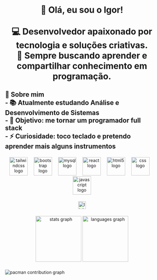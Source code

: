 <h1 align="center">👋 Olá, eu sou o Igor!<br><br>💻 Desenvolvedor apaixonado por tecnologia e soluções criativas.  <br>🚀 Sempre buscando aprender e compartilhar conhecimento em programação.</h1>

###

<h2 align="left">🌱 Sobre mim<br>- 📚 Atualmente estudando  Análise e Desenvolvimento de Sistemas<br>- 🎯 Objetivo: me tornar um programador full stack  <br>- ⚡ Curiosidade: toco teclado e pretendo aprender mais alguns instrumentos</h2>

###

<div align="center">
  <img src="https://skillicons.dev/icons?i=tailwind" height="60" alt="tailwindcss logo"  />
  <img width="12" />
  <img src="https://cdn.jsdelivr.net/gh/devicons/devicon/icons/bootstrap/bootstrap-original.svg" height="60" alt="bootstrap logo"  />
  <img width="12" />
  <img src="https://cdn.jsdelivr.net/gh/devicons/devicon/icons/mysql/mysql-original.svg" height="60" alt="mysql logo"  />
  <img width="12" />
  <img src="https://cdn.jsdelivr.net/gh/devicons/devicon/icons/react/react-original.svg" height="60" alt="react logo"  />
  <img width="12" />
  <img src="https://cdn.jsdelivr.net/gh/devicons/devicon/icons/html5/html5-original.svg" height="60" alt="html5 logo"  />
  <img width="12" />
  <img src="https://cdn.jsdelivr.net/gh/devicons/devicon/icons/css3/css3-original.svg" height="60" alt="css logo"  />
  <img width="12" />
  <img src="https://cdn.jsdelivr.net/gh/devicons/devicon/icons/javascript/javascript-original.svg" height="60" alt="javascript logo"  />
</div>

###

<div align="center">
  <a href="www.linkedin.com/in/igor-dias-230839248" target="_blank">
    <img src="https://img.shields.io/static/v1?message=LinkedIn&logo=linkedin&label=&color=0077B5&logoColor=white&labelColor=&style=for-the-badge" height="25" alt="linkedin logo"  />
  </a>
</div>

###

<div align="center">
  <img src="https://github-readme-stats.vercel.app/api?username=IgorGDias1&hide_title=false&hide_rank=false&show_icons=true&include_all_commits=true&count_private=true&disable_animations=false&theme=blue-green&locale=en&hide_border=false&order=1" height="150" alt="stats graph"  />
  <img src="https://github-readme-stats.vercel.app/api/top-langs?username=IgorGDias1&locale=en&hide_title=false&layout=compact&card_width=320&langs_count=5&theme=blue-green&hide_border=false&order=2" height="150" alt="languages graph"  />
</div>

###

<picture>
  <source media="(prefers-color-scheme: dark)" srcset="https://raw.githubusercontent.com/IgorGDias1/IgorGDias1/output/pacman-contribution-graph-dark.svg">
  <source media="(prefers-color-scheme: light)" srcset="https://raw.githubusercontent.com/IgorGDias1/IgorGDias1/output/pacman-contribution-graph.svg">
  <img alt="pacman contribution graph" src="https://raw.githubusercontent.com/IgorGDias1/IgorGDias1/output/pacman-contribution-graph.svg">
</picture>

###
